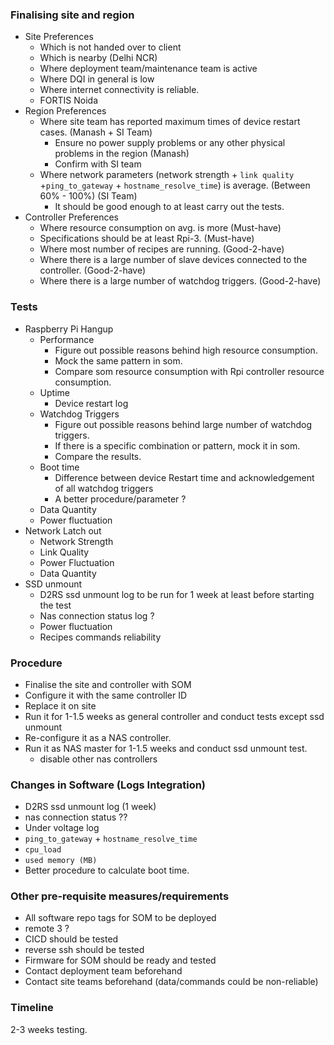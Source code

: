 

### Finalising site and region


- Site Preferences
	- Which is not handed over to client
	- Which is nearby (Delhi NCR)
	- Where deployment team/maintenance team is active
	- Where DQI in general is low
	- Where internet connectivity is reliable.
	- FORTIS Noida 
- Region Preferences
	- Where site team has reported maximum times of device restart cases. (Manash + SI Team)
		- Ensure no power supply problems or any other physical problems in the region (Manash)
		- Confirm with SI team
	- Where network parameters (network strength + `link quality` +`ping_to_gateway` + `hostname_resolve_time`) is average. (Between 60% - 100%) (SI Team)
		- It should be good enough to at least carry out the tests.
- Controller Preferences
	- Where resource consumption on avg. is more (Must-have)
	- Specifications should be at least Rpi-3. (Must-have)
	- Where most number of recipes are running. (Good-2-have)
	- Where there is a large number of slave devices connected to the controller.  (Good-2-have)
	- Where there is a large number of watchdog triggers. (Good-2-have)


### Tests 

- Raspberry Pi Hangup
	- Performance
		- Figure out possible reasons behind high resource consumption. 
		- Mock the same pattern in som.
		- Compare som resource consumption with Rpi controller resource consumption. 
	- Uptime
		- Device restart log
	- Watchdog Triggers
		- Figure out possible reasons behind large number of watchdog triggers.
		- If there is a specific combination or pattern, mock it in som. 
		- Compare the results.
	- Boot time
		- Difference between device Restart time and acknowledgement of all watchdog triggers
		- A better procedure/parameter ?
	- Data Quantity
	- Power fluctuation
- Network Latch out
	- Network Strength
	- Link Quality
	- Power Fluctuation 
	- Data Quantity
- SSD unmount
	- D2RS ssd unmount log to be run for 1 week at least before starting the test
	- Nas connection status log ?
	- Power fluctuation
	- Recipes commands reliability

### Procedure

- Finalise the site and controller with SOM 
- Configure it with the same controller ID
- Replace it on site
- Run it for 1-1.5 weeks as general controller and conduct tests except ssd unmount
- Re-configure it as a NAS controller. 
- Run it as NAS master for 1-1.5 weeks and conduct ssd unmount test. 
	- disable other nas controllers

### Changes in Software (Logs Integration)
- D2RS ssd unmount log (1 week)
- nas connection status ??
- Under voltage log
- `ping_to_gateway` + `hostname_resolve_time`
- `cpu_load`
- `used memory (MB)`
- Better procedure to calculate boot time. 

### Other pre-requisite measures/requirements
- All software repo tags for SOM to be deployed
- remote 3 ?
- CICD should be tested
- reverse ssh should be tested
- Firmware for SOM should be ready and tested
- Contact deployment team beforehand 
- Contact site teams beforehand (data/commands could be non-reliable)

### Timeline

2-3 weeks testing.
<!--stackedit_data:
eyJoaXN0b3J5IjpbMTQ5MjE1NDkxMiwyMDQ1MTQxNTE3LDEzMj
g2OTUzMzUsMTEyNTQwNTQyNiw5NDAzNzg0NjcsMzU2MDg4MDMy
LC0xODcwMjUxOTc5LC0xMzMwNDQyNTcwXX0=
-->